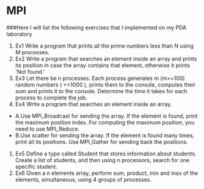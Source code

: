 # MPI
###Here I will list the following exercises that I implemented on my PDA laboratory
1. Ex1 Write a program that prints all the prime numbers less than N using M processes.
1. Ex2 Write a program that searches an element inside an array and prints its position in case the array contains that element, otherwise it prints 'Not found.'
1. Ex3 Let there be n processes. Each process generates m (m>=100) random numbers ( <=1000 ), prints them to the console, computes their sum and prints it to the console. Determine the time it takes for each process to complete the job.
1. Ex4 Write a program that searches an element inside an array. 
  - A.Use MPI_Broadcast for sending the array. If the element is found, print the maximum
position index. For computing the maximum position, you need to use MPI_Reduce.
  - B.Use scatter for sending the array. If the element is found many times, print all its positions.
Use MPI_Gather for sending back the positions.
1. Ex5 Define a type called Student that stores information about students. Create a list of students, and
then using n processors, search for one specific student.
1. Ex6 Given a n elements array, perform sum, product, min and max of the elements, simultaneous, using 4 groups of processes.
